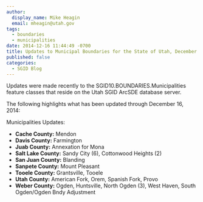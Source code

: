 ```yaml
---
author:
  display_name: Mike Heagin
  email: mheagin@utah.gov
tags:
  - boundaries
  - municipalities
date: 2014-12-16 11:44:49 -0700
title: Updates to Municipal Boundaries for the State of Utah, December 2014
published: false
categories:
  - SGID Blog
---
```

Updates were made recently to the SGID10.BOUNDARIES.Municipalities feature classes that reside on the Utah SGID ArcSDE database server.

The following highlights what has been updated through December 16, 2014:

Municipalities Updates:

- **Cache County:** Mendon
- **Davis County:** Farmington
- **Juab County:** Annexation for Mona
- **Salt Lake County:** Sandy City (6), Cottonwood Heights (2)
- **San Juan County:** Blanding
- **Sanpete County:** Mount Pleasant
- **Tooele County:** Grantsville, Tooele
- **Utah County:** American Fork, Orem, Spanish Fork, Provo
- **Weber County:** Ogden, Huntsville, North Ogden (3), West Haven, South Ogden/Ogden Bndy Adjustment
